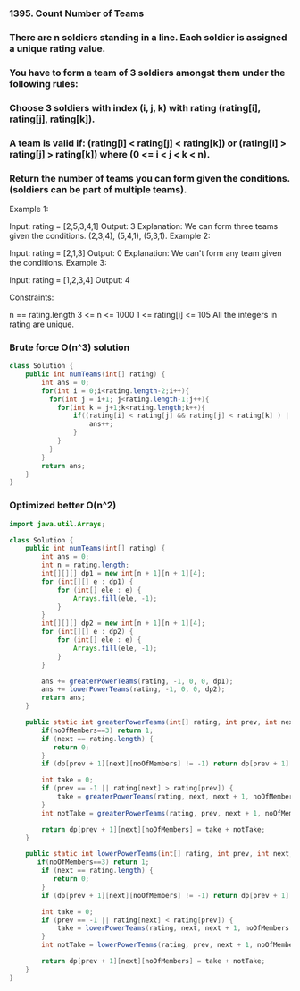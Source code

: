 ### 1395. Count Number of Teams

### There are n soldiers standing in a line. Each soldier is assigned a unique rating value.

### You have to form a team of 3 soldiers amongst them under the following rules:

### Choose 3 soldiers with index (i, j, k) with rating (rating[i], rating[j], rating[k]).
### A team is valid if: (rating[i] < rating[j] < rating[k]) or (rating[i] > rating[j] > rating[k]) where (0 <= i < j < k < n).
### Return the number of teams you can form given the conditions. (soldiers can be part of multiple teams).

 

Example 1:

Input: rating = [2,5,3,4,1]
Output: 3
Explanation: We can form three teams given the conditions. (2,3,4), (5,4,1), (5,3,1). 
Example 2:

Input: rating = [2,1,3]
Output: 0
Explanation: We can't form any team given the conditions.
Example 3:

Input: rating = [1,2,3,4]
Output: 4
 

Constraints:

n == rating.length
3 <= n <= 1000
1 <= rating[i] <= 105
All the integers in rating are unique.

### Brute force O(n^3) solution

```java
class Solution {
    public int numTeams(int[] rating) {
        int ans = 0;
        for(int i = 0;i<rating.length-2;i++){
          for(int j = i+1; j<rating.length-1;j++){
            for(int k = j+1;k<rating.length;k++){
                if((rating[i] < rating[j] && rating[j] < rating[k] ) || (rating[i] > rating[j] && rating[j] > rating[k]) ){
                    ans++;
                }
            }
          }
        }
        return ans;
    }
}
```

### Optimized better O(n^2)

```java
import java.util.Arrays;

class Solution {
    public int numTeams(int[] rating) {
        int ans = 0;
        int n = rating.length;
        int[][][] dp1 = new int[n + 1][n + 1][4];
        for (int[][] e : dp1) {
            for (int[] ele : e) {
                Arrays.fill(ele, -1);
            }
        }
        int[][][] dp2 = new int[n + 1][n + 1][4];
        for (int[][] e : dp2) {
            for (int[] ele : e) {
                Arrays.fill(ele, -1);
            }
        }

        ans += greaterPowerTeams(rating, -1, 0, 0, dp1);
        ans += lowerPowerTeams(rating, -1, 0, 0, dp2);
        return ans;
    }

    public static int greaterPowerTeams(int[] rating, int prev, int next, int noOfMembers, int[][][] dp) {
        if(noOfMembers==3) return 1;
        if (next == rating.length) {
           return 0;
        }
        if (dp[prev + 1][next][noOfMembers] != -1) return dp[prev + 1][next][noOfMembers];

        int take = 0;
        if (prev == -1 || rating[next] > rating[prev]) {
            take = greaterPowerTeams(rating, next, next + 1, noOfMembers + 1, dp);
        }
        int notTake = greaterPowerTeams(rating, prev, next + 1, noOfMembers, dp);

        return dp[prev + 1][next][noOfMembers] = take + notTake;
    }

    public static int lowerPowerTeams(int[] rating, int prev, int next, int noOfMembers, int[][][] dp) {
       if(noOfMembers==3) return 1;
        if (next == rating.length) {
           return 0;
        }
        if (dp[prev + 1][next][noOfMembers] != -1) return dp[prev + 1][next][noOfMembers];

        int take = 0;
        if (prev == -1 || rating[next] < rating[prev]) {
            take = lowerPowerTeams(rating, next, next + 1, noOfMembers + 1, dp);
        }
        int notTake = lowerPowerTeams(rating, prev, next + 1, noOfMembers, dp);

        return dp[prev + 1][next][noOfMembers] = take + notTake;
    }
}
``` 



